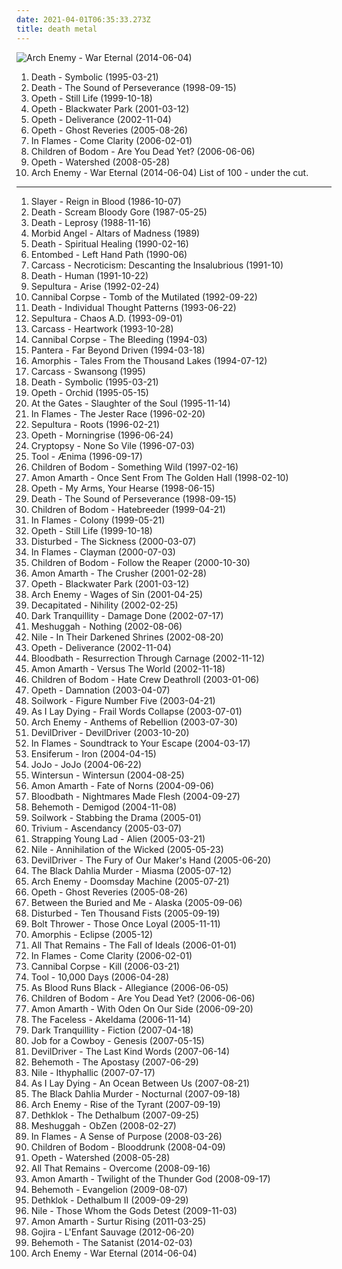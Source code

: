 ```yaml
---
date: 2021-04-01T06:35:33.273Z
title: death metal
---
```

![Arch Enemy - War Eternal (2014-06-04)](http://coverartarchive.org/release/fcf13fb9-6887-42e1-9b80-fd2e8446dff2/15541280931-500.jpg "Arch Enemy - War Eternal (2014-06-04)")
1. <span title="#death_metal #progressive_death_metal #technical_death_metal">Death - Symbolic (1995-03-21)</span>
2. <span title="#death_metal #progressive_death_metal #technical_death_metal">Death - The Sound of Perseverance (1998-09-15)</span>
3. <span title="#progressive_metal #progressive_death_metal">Opeth - Still Life (1999-10-18)</span>
4. <span title="#progressive_death_metal #progressive_metal">Opeth - Blackwater Park (2001-03-12)</span>
5. <span title="#progressive_death_metal #progressive_metal">Opeth - Deliverance (2002-11-04)</span>
6. <span title="#progressive_metal #progressive_death_metal">Opeth - Ghost Reveries (2005-08-26)</span>
7. <span title="#melodic_death_metal">In Flames - Come Clarity (2006-02-01)</span>
8. <span title="#melodic_death_metal">Children of Bodom - Are You Dead Yet? (2006-06-06)</span>
9. <span title="#progressive_metal #progressive_death_metal">Opeth - Watershed (2008-05-28)</span>
10. <span title="#melodic_death_metal #2014">Arch Enemy - War Eternal (2014-06-04)</span>
List of 100 - under the cut.
<!-- more -->
-----
1. <span title="#thrash_metal">Slayer - Reign in Blood (1986-10-07)</span>
2. <span title="#death_metal">Death - Scream Bloody Gore (1987-05-25)</span>
3. <span title="#death_metal">Death - Leprosy (1988-11-16)</span>
4. <span title="#death_metal">Morbid Angel - Altars of Madness (1989)</span>
5. <span title="#death_metal">Death - Spiritual Healing (1990-02-16)</span>
6. <span title="#death_metal">Entombed - Left Hand Path (1990-06)</span>
7. <span title="#death_metal">Carcass - Necroticism: Descanting the Insalubrious (1991-10)</span>
8. <span title="#death_metal #technical_death_metal">Death - Human (1991-10-22)</span>
9. <span title="#thrash_metal">Sepultura - Arise (1992-02-24)</span>
10. <span title="#death_metal">Cannibal Corpse - Tomb of the Mutilated (1992-09-22)</span>
11. <span title="#death_metal #technical_death_metal">Death - Individual Thought Patterns (1993-06-22)</span>
12. <span title="#thrash_metal #groove_metal">Sepultura - Chaos A.D. (1993-09-01)</span>
13. <span title="#melodic_death_metal #death_metal">Carcass - Heartwork (1993-10-28)</span>
14. <span title="#death_metal">Cannibal Corpse - The Bleeding (1994-03)</span>
15. <span title="#thrash_metal #groove_metal #metal">Pantera - Far Beyond Driven (1994-03-18)</span>
16. <span title="#melodic_death_metal #death_metal #doom_metal">Amorphis - Tales From the Thousand Lakes (1994-07-12)</span>
17. <span title="#death_metal #melodic_death_metal #death_n_roll">Carcass - Swansong (1995)</span>
18. <span title="#death_metal #progressive_death_metal #technical_death_metal">Death - Symbolic (1995-03-21)</span>
19. <span title="#progressive_death_metal #progressive_metal">Opeth - Orchid (1995-05-15)</span>
20. <span title="#melodic_death_metal">At the Gates - Slaughter of the Soul (1995-11-14)</span>
21. <span title="#melodic_death_metal">In Flames - The Jester Race (1996-02-20)</span>
22. <span title="#thrash_metal #groove_metal #metal">Sepultura - Roots (1996-02-21)</span>
23. <span title="#progressive_death_metal #progressive_metal">Opeth - Morningrise (1996-06-24)</span>
24. <span title="#death_metal #technical_death_metal #brutal_death_metal">Cryptopsy - None So Vile (1996-07-03)</span>
25. <span title="#progressive_metal #progressive_rock #metal">Tool - Ænima (1996-09-17)</span>
26. <span title="#melodic_death_metal">Children of Bodom - Something Wild (1997-02-16)</span>
27. <span title="#melodic_death_metal #death_metal #viking_metal">Amon Amarth - Once Sent From The Golden Hall (1998-02-10)</span>
28. <span title="#progressive_death_metal #progressive_metal">Opeth - My Arms, Your Hearse (1998-06-15)</span>
29. <span title="#death_metal #progressive_death_metal #technical_death_metal">Death - The Sound of Perseverance (1998-09-15)</span>
30. <span title="#melodic_death_metal">Children of Bodom - Hatebreeder (1999-04-21)</span>
31. <span title="#melodic_death_metal">In Flames - Colony (1999-05-21)</span>
32. <span title="#progressive_metal #progressive_death_metal">Opeth - Still Life (1999-10-18)</span>
33. <span title="#metal #nu_metal #alternative_metal #disturbed">Disturbed - The Sickness (2000-03-07)</span>
34. <span title="#melodic_death_metal">In Flames - Clayman (2000-07-03)</span>
35. <span title="#melodic_death_metal">Children of Bodom - Follow the Reaper (2000-10-30)</span>
36. <span title="#melodic_death_metal #death_metal #viking_metal">Amon Amarth - The Crusher (2001-02-28)</span>
37. <span title="#progressive_death_metal #progressive_metal">Opeth - Blackwater Park (2001-03-12)</span>
38. <span title="#melodic_death_metal #death_metal">Arch Enemy - Wages of Sin (2001-04-25)</span>
39. <span title="#death_metal #technical_death_metal">Decapitated - Nihility (2002-02-25)</span>
40. <span title="#melodic_death_metal">Dark Tranquillity - Damage Done (2002-07-17)</span>
41. <span title="#progressive_metal #math_metal">Meshuggah - Nothing (2002-08-06)</span>
42. <span title="#death_metal #technical_death_metal #brutal_death_metal">Nile - In Their Darkened Shrines (2002-08-20)</span>
43. <span title="#progressive_death_metal #progressive_metal">Opeth - Deliverance (2002-11-04)</span>
44. <span title="#death_metal">Bloodbath - Resurrection Through Carnage (2002-11-12)</span>
45. <span title="#melodic_death_metal #viking_metal">Amon Amarth - Versus The World (2002-11-18)</span>
46. <span title="#melodic_death_metal">Children of Bodom - Hate Crew Deathroll (2003-01-06)</span>
47. <span title="#progressive_rock">Opeth - Damnation (2003-04-07)</span>
48. <span title="#melodic_death_metal">Soilwork - Figure Number Five (2003-04-21)</span>
49. <span title="#metalcore">As I Lay Dying - Frail Words Collapse (2003-07-01)</span>
50. <span title="#melodic_death_metal #death_metal">Arch Enemy - Anthems of Rebellion (2003-07-30)</span>
51. <span title="#groove_metal #death_metal #metal #metalcore #thrash_metal">DevilDriver - DevilDriver (2003-10-20)</span>
52. <span title="#melodic_death_metal">In Flames - Soundtrack to Your Escape (2004-03-17)</span>
53. <span title="#folk_metal #viking_metal">Ensiferum - Iron (2004-04-15)</span>
54. <span title="#pop #soul #rnb">JoJo - JoJo (2004-06-22)</span>
55. <span title="#melodic_death_metal #power_metal">Wintersun - Wintersun (2004-08-25)</span>
56. <span title="#melodic_death_metal #viking_metal">Amon Amarth - Fate of Norns (2004-09-06)</span>
57. <span title="#death_metal">Bloodbath - Nightmares Made Flesh (2004-09-27)</span>
58. <span title="#death_metal #blackened_death_metal">Behemoth - Demigod (2004-11-08)</span>
59. <span title="#melodic_death_metal">Soilwork - Stabbing the Drama (2005-01)</span>
60. <span title="#metalcore">Trivium - Ascendancy (2005-03-07)</span>
61. <span title="#industrial_metal #progressive_metal">Strapping Young Lad - Alien (2005-03-21)</span>
62. <span title="#death_metal #technical_death_metal #brutal_death_metal">Nile - Annihilation of the Wicked (2005-05-23)</span>
63. <span title="#groove_metal #death_metal #metalcore #thrash_metal">DevilDriver - The Fury of Our Maker's Hand (2005-06-20)</span>
64. <span title="#melodic_death_metal">The Black Dahlia Murder - Miasma (2005-07-12)</span>
65. <span title="#melodic_death_metal">Arch Enemy - Doomsday Machine (2005-07-21)</span>
66. <span title="#progressive_metal #progressive_death_metal">Opeth - Ghost Reveries (2005-08-26)</span>
67. <span title="#progressive_metal #metalcore">Between the Buried and Me - Alaska (2005-09-06)</span>
68. <span title="#metal #hard_rock #alternative_metal #nu_metal">Disturbed - Ten Thousand Fists (2005-09-19)</span>
69. <span title="#death_metal">Bolt Thrower - Those Once Loyal (2005-11-11)</span>
70. <span title="#progressive_metal #melodic_death_metal">Amorphis - Eclipse (2005-12)</span>
71. <span title="#metalcore">All That Remains - The Fall of Ideals (2006-01-01)</span>
72. <span title="#melodic_death_metal">In Flames - Come Clarity (2006-02-01)</span>
73. <span title="#death_metal #brutal_death_metal">Cannibal Corpse - Kill (2006-03-21)</span>
74. <span title="#progressive_metal #progressive_rock">Tool - 10,000 Days (2006-04-28)</span>
75. <span title="#deathcore">As Blood Runs Black - Allegiance (2006-06-05)</span>
76. <span title="#melodic_death_metal">Children of Bodom - Are You Dead Yet? (2006-06-06)</span>
77. <span title="#melodic_death_metal #viking_metal">Amon Amarth - With Oden On Our Side (2006-09-20)</span>
78. <span title="#technical_death_metal #death_metal #technical_deathcore #progressive_metal">The Faceless - Akeldama (2006-11-14)</span>
79. <span title="#melodic_death_metal">Dark Tranquillity - Fiction (2007-04-18)</span>
80. <span title="#death_metal">Job for a Cowboy - Genesis (2007-05-15)</span>
81. <span title="#groove_metal #melodic_death_metal">DevilDriver - The Last Kind Words (2007-06-14)</span>
82. <span title="#death_metal #blackened_death_metal #black_metal">Behemoth - The Apostasy (2007-06-29)</span>
83. <span title="#death_metal #technical_death_metal">Nile - Ithyphallic (2007-07-17)</span>
84. <span title="#metalcore">As I Lay Dying - An Ocean Between Us (2007-08-21)</span>
85. <span title="#melodic_death_metal #death_metal">The Black Dahlia Murder - Nocturnal (2007-09-18)</span>
86. <span title="#melodic_death_metal">Arch Enemy - Rise of the Tyrant (2007-09-19)</span>
87. <span title="#melodic_death_metal #death_metal #blacker_than_the_blackest_black_times_infinity #metal">Dethklok - The Dethalbum (2007-09-25)</span>
88. <span title="#progressive_metal #math_metal">Meshuggah - ObZen (2008-02-27)</span>
89. <span title="#melodic_death_metal">In Flames - A Sense of Purpose (2008-03-26)</span>
90. <span title="#melodic_death_metal">Children of Bodom - Blooddrunk (2008-04-09)</span>
91. <span title="#progressive_metal #progressive_death_metal">Opeth - Watershed (2008-05-28)</span>
92. <span title="#metalcore">All That Remains - Overcome (2008-09-16)</span>
93. <span title="#melodic_death_metal #viking_metal">Amon Amarth - Twilight of the Thunder God (2008-09-17)</span>
94. <span title="#death_metal #blackened_death_metal #black_metal">Behemoth - Evangelion (2009-08-07)</span>
95. <span title="#death_metal #melodic_death_metal #2009 #metal">Dethklok - Dethalbum II (2009-09-29)</span>
96. <span title="#death_metal #technical_death_metal #2009">Nile - Those Whom the Gods Detest (2009-11-03)</span>
97. <span title="#melodic_death_metal #viking_metal">Amon Amarth - Surtur Rising (2011-03-25)</span>
98. <span title="#2012 #progressive_metal #progressive_death_metal">Gojira - L'Enfant Sauvage (2012-06-20)</span>
99. <span title="#2014 #blackened_death_metal #black_metal #death_metal">Behemoth - The Satanist (2014-02-03)</span>
100. <span title="#melodic_death_metal #2014">Arch Enemy - War Eternal (2014-06-04)</span>
